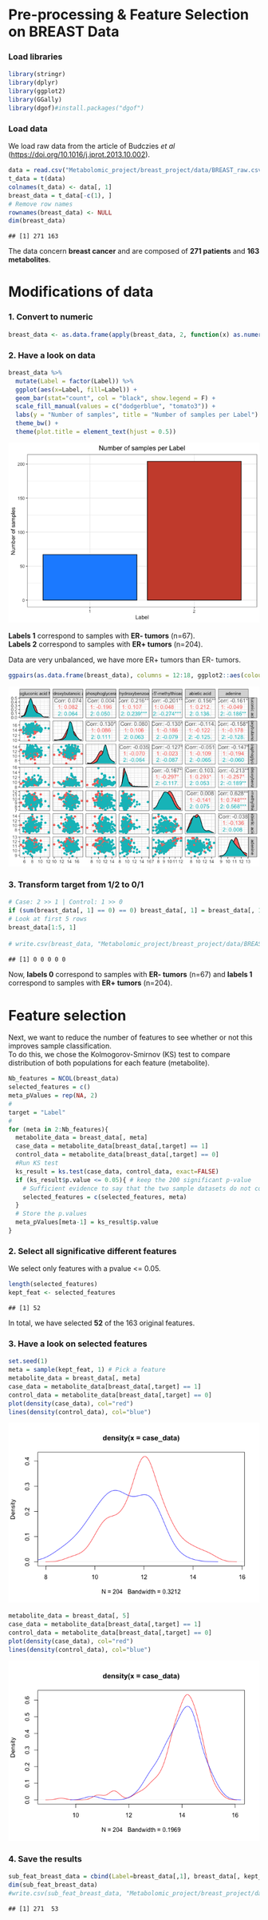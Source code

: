 Pre-processing & Feature Selection on BREAST Data
================

### Load libraries

``` r
library(stringr)
library(dplyr)
library(ggplot2)
library(GGally)
library(dgof)#install.packages("dgof")
```

### Load data

We load raw data from the article of Budczies *et al*
(<https://doi.org/10.1016/j.jprot.2013.10.002>).

``` r
data = read.csv("Metabolomic_project/breast_project/data/BREAST_raw.csv", sep = ";")
t_data = t(data)
colnames(t_data) <- data[, 1]
breast_data = t_data[-c(1), ]
# Remove row names
rownames(breast_data) <- NULL
dim(breast_data)
```

    ## [1] 271 163

The data concern **breast cancer** and are composed of **271 patients**
and **163 metabolites**.

# Modifications of data

### 1. Convert to numeric

``` r
breast_data <- as.data.frame(apply(breast_data, 2, function(x) as.numeric(x)))
```

### 2. Have a look on data

``` r
breast_data %>%
  mutate(Label = factor(Label)) %>%
  ggplot(aes(x=Label, fill=Label)) +
  geom_bar(stat="count", col = "black", show.legend = F) +
  scale_fill_manual(values = c("dodgerblue", "tomato3")) +
  labs(y = "Number of samples", title = "Number of samples per Label") +
  theme_bw() +
  theme(plot.title = element_text(hjust = 0.5))
```

![](Breast-Cancer_Feature_Selection_files/figure-gfm/unnamed-chunk-4-1.png)<!-- -->

**Labels 1** correspond to samples with **ER- tumors** (n=67).<br>
**Labels 2** correspond to samples with **ER+ tumors** (n=204).

Data are very unbalanced, we have more ER+ tumors than ER- tumors.

``` r
ggpairs(as.data.frame(breast_data), columns = 12:18, ggplot2::aes(colour=as.character(breast_data[, 1]))) + theme_bw()
```

![](Breast-Cancer_Feature_Selection_files/figure-gfm/unnamed-chunk-5-1.png)<!-- -->

### 3. Transform target from 1/2 to 0/1

``` r
# Case: 2 >> 1 | Control: 1 >> 0
if (sum(breast_data[, 1] == 0) == 0) breast_data[, 1] = breast_data[, 1] - 1
# Look at first 5 rows
breast_data[1:5, 1]

# write.csv(breast_data, "Metabolomic_project/breast_project/data/BREAST_T.ALL.Feat.csv", row.names = F)
```

    ## [1] 0 0 0 0 0

Now, **labels 0** correspond to samples with **ER- tumors** (n=67) and
**labels 1** correspond to samples with **ER+ tumors** (n=204).

# Feature selection

Next, we want to reduce the number of features to see whether or not
this improves sample classification.<br> To do this, we chose the
Kolmogorov-Smirnov (KS) test to compare distribution of both populations
for each feature (metabolite).

``` r
Nb_features = NCOL(breast_data)
selected_features = c()
meta_pValues = rep(NA, 2)
#
target = "Label"
#
for (meta in 2:Nb_features){
  metabolite_data = breast_data[, meta]
  case_data = metabolite_data[breast_data[,target] == 1]
  control_data = metabolite_data[breast_data[,target] == 0]
  #Run KS test
  ks_result = ks.test(case_data, control_data, exact=FALSE)
  if (ks_result$p.value <= 0.05){ # keep the 200 significant p-value
    # Sufficient evidence to say that the two sample datasets do not come from the same distribution: so we keep the metabolite
    selected_features = c(selected_features, meta)
  }
  # Store the p.values
  meta_pValues[meta-1] = ks_result$p.value
}
```

### 2. Select all significative different features

We select only features with a pvalue \<= 0.05.

``` r
length(selected_features)
kept_feat <- selected_features
```

    ## [1] 52

In total, we have selected **52** of the 163 original features.

### 3. Have a look on selected features

``` r
set.seed(1)
meta = sample(kept_feat, 1) # Pick a feature
metabolite_data = breast_data[, meta]
case_data = metabolite_data[breast_data[,target] == 1]
control_data = metabolite_data[breast_data[,target] == 0]
plot(density(case_data), col="red") 
lines(density(control_data), col="blue")
```

![](Breast-Cancer_Feature_Selection_files/figure-gfm/unnamed-chunk-9-1.png)<!-- -->

``` r
metabolite_data = breast_data[, 5]
case_data = metabolite_data[breast_data[,target] == 1]
control_data = metabolite_data[breast_data[,target] == 0]
plot(density(case_data), col="red") 
lines(density(control_data), col="blue")
```

![](Breast-Cancer_Feature_Selection_files/figure-gfm/unnamed-chunk-10-1.png)<!-- -->

### 4. Save the results

``` r
sub_feat_breast_data = cbind(Label=breast_data[,1], breast_data[, kept_feat])
dim(sub_feat_breast_data)
#write.csv(sub_feat_breast_data, "Metabolomic_project/breast_project/data/BREAST_T.Feat.Select.csv", row.names = F)
```

    ## [1] 271  53
